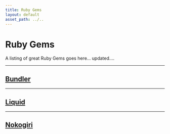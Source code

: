 ```yaml
---
title: Ruby Gems
layout: default
asset_path: ../..
---
```


# Ruby Gems

A listing of great Ruby Gems goes here... updated....


---

## [Bundler](http://bundler.io/)


---
## [Liquid](liquid.html)


---

## [Nokogiri](http://example.com/)
